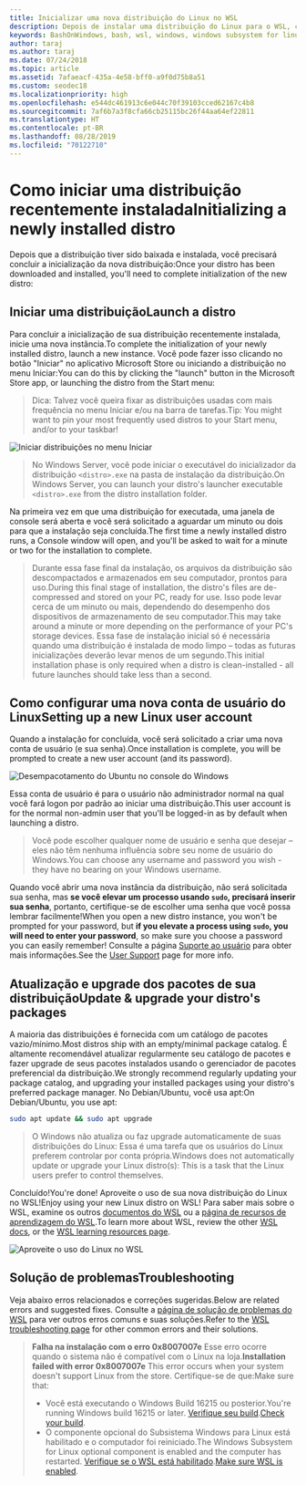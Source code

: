 ```yaml
---
title: Inicializar uma nova distribuição do Linux no WSL
description: Depois de instalar uma distribuição do Linux para o WSL, conclua a inicialização seguindo estas etapas simples
keywords: BashOnWindows, bash, wsl, windows, windows subsystem for linux, windowssubsystem, ubuntu, debian, suse, windows 10
author: taraj
ms.author: taraj
ms.date: 07/24/2018
ms.topic: article
ms.assetid: 7afaeacf-435a-4e58-bff0-a9f0d75b8a51
ms.custom: seodec18
ms.localizationpriority: high
ms.openlocfilehash: e544dc461913c6e044c70f39103cced62167c4b8
ms.sourcegitcommit: 7af6b7a3f8cfa66cb25115bc26f44aa64ef22811
ms.translationtype: HT
ms.contentlocale: pt-BR
ms.lasthandoff: 08/28/2019
ms.locfileid: "70122710"
---
```

# <a name="initializing-a-newly-installed-distro"></a><span data-ttu-id="a9ea3-104">Como iniciar uma distribuição recentemente instalada</span><span class="sxs-lookup"><span data-stu-id="a9ea3-104">Initializing a newly installed distro</span></span>
<span data-ttu-id="a9ea3-105">Depois que a distribuição tiver sido baixada e instalada, você precisará concluir a inicialização da nova distribuição:</span><span class="sxs-lookup"><span data-stu-id="a9ea3-105">Once your distro has been downloaded and installed, you'll need to complete initialization of the new distro:</span></span>

## <a name="launch-a-distro"></a><span data-ttu-id="a9ea3-106">Iniciar uma distribuição</span><span class="sxs-lookup"><span data-stu-id="a9ea3-106">Launch a distro</span></span>
<span data-ttu-id="a9ea3-107">Para concluir a inicialização de sua distribuição recentemente instalada, inicie uma nova instância.</span><span class="sxs-lookup"><span data-stu-id="a9ea3-107">To complete the initialization of your newly installed distro, launch a new instance.</span></span> <span data-ttu-id="a9ea3-108">Você pode fazer isso clicando no botão "Iniciar" no aplicativo Microsoft Store ou iniciando a distribuição no menu Iniciar:</span><span class="sxs-lookup"><span data-stu-id="a9ea3-108">You can do this by clicking the "launch" button in the Microsoft Store app, or launching the distro from the Start menu:</span></span>

> <span data-ttu-id="a9ea3-109">Dica: Talvez você queira fixar as distribuições usadas com mais frequência no menu Iniciar e/ou na barra de tarefas.</span><span class="sxs-lookup"><span data-stu-id="a9ea3-109">Tip: You might want to pin your most frequently used distros to your Start menu, and/or to your taskbar!</span></span>

![Iniciar distribuições no menu Iniciar](media/start-menu.png)

> <span data-ttu-id="a9ea3-111">No Windows Server, você pode iniciar o executável do inicializador da distribuição `<distro>.exe` na pasta de instalação da distribuição.</span><span class="sxs-lookup"><span data-stu-id="a9ea3-111">On Windows Server, you can launch your distro's launcher executable `<distro>.exe` from the distro installation folder.</span></span>

<span data-ttu-id="a9ea3-112">Na primeira vez em que uma distribuição for executada, uma janela de console será aberta e você será solicitado a aguardar um minuto ou dois para que a instalação seja concluída.</span><span class="sxs-lookup"><span data-stu-id="a9ea3-112">The first time a newly installed distro runs, a Console window will open, and you'll be asked to wait for a minute or two for the installation to complete.</span></span>

> <span data-ttu-id="a9ea3-113">Durante essa fase final da instalação, os arquivos da distribuição são descompactados e armazenados em seu computador, prontos para uso.</span><span class="sxs-lookup"><span data-stu-id="a9ea3-113">During this final stage of installation, the distro's files are de-compressed and stored on your PC, ready for use.</span></span> <span data-ttu-id="a9ea3-114">Isso pode levar cerca de um minuto ou mais, dependendo do desempenho dos dispositivos de armazenamento de seu computador.</span><span class="sxs-lookup"><span data-stu-id="a9ea3-114">This may take around a minute or more depending on the performance of your PC's storage devices.</span></span> <span data-ttu-id="a9ea3-115">Essa fase de instalação inicial só é necessária quando uma distribuição é instalada de modo limpo – todas as futuras inicializações deverão levar menos de um segundo.</span><span class="sxs-lookup"><span data-stu-id="a9ea3-115">This initial installation phase is only required when a distro is clean-installed - all future launches should take less than a second.</span></span>

## <a name="setting-up-a-new-linux-user-account"></a><span data-ttu-id="a9ea3-116">Como configurar uma nova conta de usuário do Linux</span><span class="sxs-lookup"><span data-stu-id="a9ea3-116">Setting up a new Linux user account</span></span>

<span data-ttu-id="a9ea3-117">Quando a instalação for concluída, você será solicitado a criar uma nova conta de usuário (e sua senha).</span><span class="sxs-lookup"><span data-stu-id="a9ea3-117">Once installation is complete, you will be prompted to create a new user account (and its password).</span></span> 

![Desempacotamento do Ubuntu no console do Windows](media/UbuntuInstall.png)

<span data-ttu-id="a9ea3-119">Essa conta de usuário é para o usuário não administrador normal na qual você fará logon por padrão ao iniciar uma distribuição.</span><span class="sxs-lookup"><span data-stu-id="a9ea3-119">This user account is for the normal non-admin user that you'll be logged-in as by default when launching a distro.</span></span>

> <span data-ttu-id="a9ea3-120">Você pode escolher qualquer nome de usuário e senha que desejar – eles não têm nenhuma influência sobre seu nome de usuário do Windows.</span><span class="sxs-lookup"><span data-stu-id="a9ea3-120">You can choose any username and password you wish - they have no bearing on your Windows username.</span></span> 

<span data-ttu-id="a9ea3-121">Quando você abrir uma nova instância da distribuição, não será solicitada sua senha, mas **se você elevar um processo usando `sudo`, precisará inserir sua senha**, portanto, certifique-se de escolher uma senha que você possa lembrar facilmente!</span><span class="sxs-lookup"><span data-stu-id="a9ea3-121">When you open a new distro instance, you won't be prompted for your password, but **if you elevate a process using `sudo`, you will need to enter your password**, so make sure you choose a password you can easily remember!</span></span> <span data-ttu-id="a9ea3-122">Consulte a página [Suporte ao usuário](user-support.md) para obter mais informações.</span><span class="sxs-lookup"><span data-stu-id="a9ea3-122">See the [User Support](user-support.md) page for more info.</span></span>

## <a name="update--upgrade-your-distros-packages"></a><span data-ttu-id="a9ea3-123">Atualização e upgrade dos pacotes de sua distribuição</span><span class="sxs-lookup"><span data-stu-id="a9ea3-123">Update & upgrade your distro's packages</span></span>

<span data-ttu-id="a9ea3-124">A maioria das distribuições é fornecida com um catálogo de pacotes vazio/mínimo.</span><span class="sxs-lookup"><span data-stu-id="a9ea3-124">Most distros ship with an empty/minimal package catalog.</span></span> <span data-ttu-id="a9ea3-125">É altamente recomendável atualizar regularmente seu catálogo de pacotes e fazer upgrade de seus pacotes instalados usando o gerenciador de pacotes preferencial da distribuição.</span><span class="sxs-lookup"><span data-stu-id="a9ea3-125">We strongly recommend regularly updating your package catalog, and upgrading your installed packages using your distro's preferred package manager.</span></span> <span data-ttu-id="a9ea3-126">No Debian/Ubuntu, você usa apt:</span><span class="sxs-lookup"><span data-stu-id="a9ea3-126">On Debian/Ubuntu, you use apt:</span></span>

```bash
sudo apt update && sudo apt upgrade
```

> <span data-ttu-id="a9ea3-127">O Windows não atualiza ou faz upgrade automaticamente de suas distribuições do Linux: Essa é uma tarefa que os usuários do Linux preferem controlar por conta própria.</span><span class="sxs-lookup"><span data-stu-id="a9ea3-127">Windows does not automatically update or upgrade your Linux distro(s): This is a task that the Linux users prefer to control themselves.</span></span>

<span data-ttu-id="a9ea3-128">Concluído!</span><span class="sxs-lookup"><span data-stu-id="a9ea3-128">You're done!</span></span> <span data-ttu-id="a9ea3-129">Aproveite o uso de sua nova distribuição do Linux no WSL!</span><span class="sxs-lookup"><span data-stu-id="a9ea3-129">Enjoy using your new Linux distro on WSL!</span></span> <span data-ttu-id="a9ea3-130">Para saber mais sobre o WSL, examine os outros [documentos do WSL](https://aka.ms/wsldocs) ou a [página de recursos de aprendizagem do WSL](https://aka.ms/learnwsl).</span><span class="sxs-lookup"><span data-stu-id="a9ea3-130">To learn more about WSL, review the other [WSL docs](https://aka.ms/wsldocs), or the [WSL learning resources page](https://aka.ms/learnwsl).</span></span>

![Aproveite o uso do Linux no WSL](media/linux-on-wsl.png)

## <a name="troubleshooting"></a><span data-ttu-id="a9ea3-132">Solução de problemas</span><span class="sxs-lookup"><span data-stu-id="a9ea3-132">Troubleshooting</span></span>

<span data-ttu-id="a9ea3-133">Veja abaixo erros relacionados e correções sugeridas.</span><span class="sxs-lookup"><span data-stu-id="a9ea3-133">Below are related errors and suggested fixes.</span></span> <span data-ttu-id="a9ea3-134">Consulte a [página de solução de problemas do WSL](troubleshooting.md) para ver outros erros comuns e suas soluções.</span><span class="sxs-lookup"><span data-stu-id="a9ea3-134">Refer to the [WSL troubleshooting page](troubleshooting.md) for other common errors and their solutions.</span></span>

> <span data-ttu-id="a9ea3-135">**Falha na instalação com o erro 0x8007007e** Esse erro ocorre quando o sistema não é compatível com o Linux na loja.</span><span class="sxs-lookup"><span data-stu-id="a9ea3-135">**Installation failed with error 0x8007007e** This error occurs when your system doesn't support Linux from the store.</span></span>  <span data-ttu-id="a9ea3-136">Certifique-se de que:</span><span class="sxs-lookup"><span data-stu-id="a9ea3-136">Make sure that:</span></span>
> * <span data-ttu-id="a9ea3-137">Você está executando o Windows Build 16215 ou posterior.</span><span class="sxs-lookup"><span data-stu-id="a9ea3-137">You're running Windows build 16215 or later.</span></span> <span data-ttu-id="a9ea3-138">[Verifique seu build](troubleshooting.md#check-your-build-number).</span><span class="sxs-lookup"><span data-stu-id="a9ea3-138">[Check your build](troubleshooting.md#check-your-build-number).</span></span>
> * <span data-ttu-id="a9ea3-139">O componente opcional do Subsistema Windows para Linux está habilitado e o computador foi reiniciado.</span><span class="sxs-lookup"><span data-stu-id="a9ea3-139">The Windows Subsystem for Linux optional component is enabled and the computer has restarted.</span></span>  <span data-ttu-id="a9ea3-140">[Verifique se o WSL está habilitado](troubleshooting.md#confirm-wsl-is-enabled).</span><span class="sxs-lookup"><span data-stu-id="a9ea3-140">[Make sure WSL is enabled](troubleshooting.md#confirm-wsl-is-enabled).</span></span>
